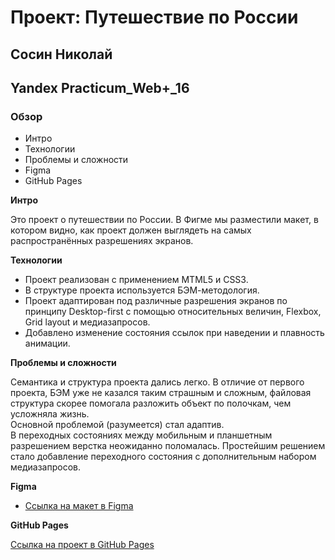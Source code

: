 # Проект: Путешествие по России  
## Сосин Николай
## Yandex Practicum_Web+_16

### Обзор
* Интро
* Технологии
* Проблемы и сложности
* Figma
* GitHub Pages

**Интро**

Это проект о путешествии по России.
В Фигме мы разместили макет, в котором видно, как проект должен выглядеть на самых распространённых разрешениях экранов.

**Технологии**

* Проект реализован с применением MTML5 и CSS3.
* В структуре проекта используется БЭМ-методология.
* Проект адаптирован под различные разрешения экранов по принципу Desktop-first с помощью относительных величин, Flexbox, Grid layout и медиазапросов.
* Добавлено изменение состояния ссылок при наведении и плавность анимации.


**Проблемы и сложности**

Семантика и структура проекта дались легко. В отличие от первого проекта, БЭМ уже не казался таким страшным и сложным, файловая структура скорее помогала разложить объект по полочкам, чем усложняла жизнь.  
Основной проблемой (разумеется) стал адаптив.  
В переходных состояниях между мобильным и планшетным разрешением верстка неожиданно поломалась. 
Простейшим решением стало добавление переходного состояния с дополнительным набором медиазапросов.


**Figma**

* [Ссылка на макет в Figma](https://www.figma.com/file/5S2WSbEFL6awjVWJ0NWL8Q/Sprint-3_-Russia-_-desktop-mobile?node-id=28503%3A0)

**GitHub Pages**

[Ссылка на проект в GitHub Pages](https://nmsosin.github.io/russian-travel/)
